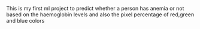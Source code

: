This is my first ml project to predict whether a person has anemia or not based on the haemoglobin levels and also the pixel percentage of red,green and blue colors
